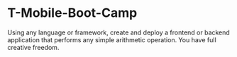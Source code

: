 # T-Mobile-Boot-Camp
Using any language or framework, create and deploy a frontend or backend application that performs any simple arithmetic operation. You have full creative freedom.
